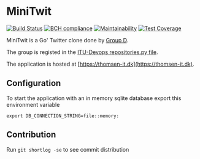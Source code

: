 # MiniTwit 
[![Build Status](https://app.travis-ci.com/DevelOpsITU/MiniTwit.svg?branch=main)](https://app.travis-ci.com/github/DevelOpsITU/MiniTwit)
[![BCH compliance](https://bettercodehub.com/edge/badge/DevelOpsITU/MiniTwit?branch=main)](https://bettercodehub.com/)
[![Maintainability](https://api.codeclimate.com/v1/badges/84bd1bebd4e389e62861/maintainability)](https://codeclimate.com/github/DevelOpsITU/MiniTwit/maintainability)
[![Test Coverage](https://api.codeclimate.com/v1/badges/84bd1bebd4e389e62861/test_coverage)](https://codeclimate.com/github/DevelOpsITU/MiniTwit/test_coverage)

MiniTwit is a Go' Twitter clone done by [Group D](https://github.com/DevelOpsITU).

The group is registed in the [ITU-Devops repositories.py file](https://github.com/itu-devops/lecture_notes/blob/master/repositories.py#L23,L29).

The application is hosted at [https://thomsen-it.dk](https://thomsen-it.dk).

## Configuration

To start the application with an in memory sqlite database export this environment variable

````Shell
export DB_CONNECTION_STRING=file::memory:
````

## Contribution

Run `git shortlog -se` to see commit distribution
